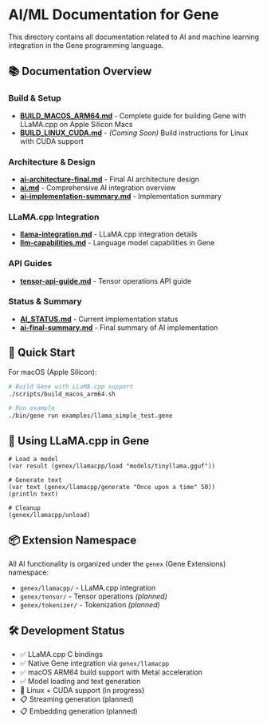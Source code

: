 # AI/ML Documentation for Gene

This directory contains all documentation related to AI and machine learning integration in the Gene programming language.

## 📚 Documentation Overview

### Build & Setup
- **[BUILD_MACOS_ARM64.md](BUILD_MACOS_ARM64.md)** - Complete guide for building Gene with LLaMA.cpp on Apple Silicon Macs
- **[BUILD_LINUX_CUDA.md](BUILD_LINUX_CUDA.md)** - *(Coming Soon)* Build instructions for Linux with CUDA support

### Architecture & Design
- **[ai-architecture-final.md](ai-architecture-final.md)** - Final AI architecture design
- **[ai.md](ai.md)** - Comprehensive AI integration overview
- **[ai-implementation-summary.md](ai-implementation-summary.md)** - Implementation summary

### LLaMA.cpp Integration
- **[llama-integration.md](llama-integration.md)** - LLaMA.cpp integration details
- **[llm-capabilities.md](llm-capabilities.md)** - Language model capabilities in Gene

### API Guides
- **[tensor-api-guide.md](tensor-api-guide.md)** - Tensor operations API guide

### Status & Summary
- **[AI_STATUS.md](AI_STATUS.md)** - Current implementation status
- **[ai-final-summary.md](ai-final-summary.md)** - Final summary of AI implementation

## 🚀 Quick Start

For macOS (Apple Silicon):
```bash
# Build Gene with LLaMA.cpp support
./scripts/build_macos_arm64.sh

# Run example
./bin/gene run examples/llama_simple_test.gene
```

## 🦙 Using LLaMA.cpp in Gene

```gene
# Load a model
(var result (genex/llamacpp/load "models/tinyllama.gguf"))

# Generate text
(var text (genex/llamacpp/generate "Once upon a time" 50))
(println text)

# Cleanup
(genex/llamacpp/unload)
```

## 📦 Extension Namespace

All AI functionality is organized under the `genex` (Gene Extensions) namespace:

- `genex/llamacpp/` - LLaMA.cpp integration
- `genex/tensor/` - Tensor operations *(planned)*
- `genex/tokenizer/` - Tokenization *(planned)*

## 🛠️ Development Status

- ✅ LLaMA.cpp C bindings
- ✅ Native Gene integration via `genex/llamacpp`
- ✅ macOS ARM64 build support with Metal acceleration
- ✅ Model loading and text generation
- 🚧 Linux + CUDA support (in progress)
- 📋 Streaming generation (planned)
- 📋 Embedding generation (planned)